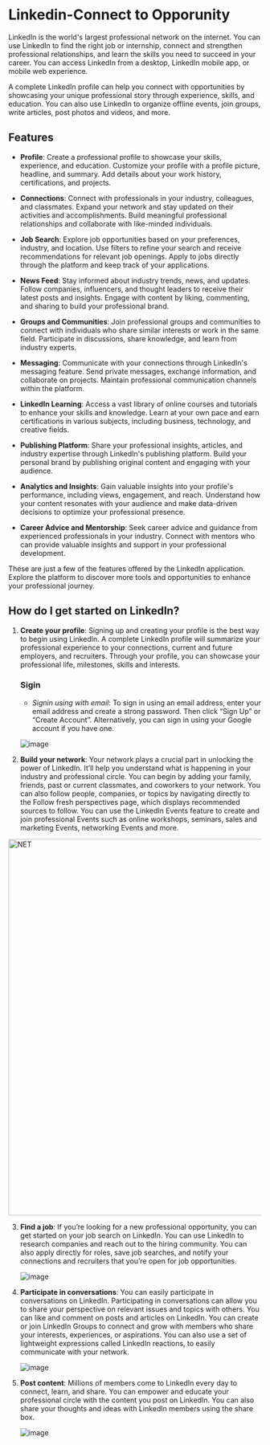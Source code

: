 # Linkedin-Connect to Opporunity

LinkedIn is the world's largest professional network on the internet. You can use LinkedIn to find the right job or internship, connect and strengthen professional relationships, and learn the skills you need to succeed in your career. You can access LinkedIn from a desktop, LinkedIn mobile app, or mobile web experience.

A complete LinkedIn profile can help you connect with opportunities by showcasing your unique professional story through experience, skills, and education.
You can also use LinkedIn to organize offline events, join groups, write articles, post photos and videos, and more.

## Features

- **Profile**: Create a professional profile to showcase your skills, experience, and education. Customize your profile with a profile picture, headline, and summary. Add details about your work history, certifications, and projects.

- **Connections**: Connect with professionals in your industry, colleagues, and classmates. Expand your network and stay updated on their activities and accomplishments. Build meaningful professional relationships and collaborate with like-minded individuals.

- **Job Search**: Explore job opportunities based on your preferences, industry, and location. Use filters to refine your search and receive recommendations for relevant job openings. Apply to jobs directly through the platform and keep track of your applications.

- **News Feed**: Stay informed about industry trends, news, and updates. Follow companies, influencers, and thought leaders to receive their latest posts and insights. Engage with content by liking, commenting, and sharing to build your professional brand.

- **Groups and Communities**: Join professional groups and communities to connect with individuals who share similar interests or work in the same field. Participate in discussions, share knowledge, and learn from industry experts.

- **Messaging**: Communicate with your connections through LinkedIn's messaging feature. Send private messages, exchange information, and collaborate on projects. Maintain professional communication channels within the platform.

- **LinkedIn Learning**: Access a vast library of online courses and tutorials to enhance your skills and knowledge. Learn at your own pace and earn certifications in various subjects, including business, technology, and creative fields.

- **Publishing Platform**: Share your professional insights, articles, and industry expertise through LinkedIn's publishing platform. Build your personal brand by publishing original content and engaging with your audience.

- **Analytics and Insights**: Gain valuable insights into your profile's performance, including views, engagement, and reach. Understand how your content resonates with your audience and make data-driven decisions to optimize your professional presence.

- **Career Advice and Mentorship**: Seek career advice and guidance from experienced professionals in your industry. Connect with mentors who can provide valuable insights and support in your professional development.

These are just a few of the features offered by the LinkedIn application. Explore the platform to discover more tools and opportunities to enhance your professional journey.

## How do I get started on LinkedIn?

1. **Create your profile**: Signing up and creating your profile is the best way to begin using LinkedIn. A complete LinkedIn profile will summarize your professional experience to your connections, current and future employers, and recruiters. Through your profile, you can showcase your professional life, milestones, skills and interests.
     ### Sigin
     - *Signin using with email*: To sign in using an email address, enter your email address and create a strong password. Then click “Sign Up” or “Create Account”. Alternatively, you can sign in using your Google account if you have one.

   ![image](https://github.com/Anna-Jaison/Linkedin/assets/119341571/8f222389-e630-45a8-9758-562df10ca80b)

2. **Build your network**: Your network plays a crucial part in unlocking the power of LinkedIn. It’ll help you understand what is happening in your industry and professional circle. You can begin by adding your family, friends, past or current classmates, and coworkers to your network. You can also follow people, companies, or topics by navigating directly to the Follow fresh perspectives page, which displays recommended sources to follow. You can use the LinkedIn Events feature to create and join professional Events such as online workshops, seminars, sales and marketing Events, networking Events and more.

  <img width="750" alt="NET" src="https://github.com/Anna-Jaison/Linkedin/assets/119341571/d44be5ba-bcab-49c2-ae81-c424001e91bd">


3. **Find a job**: If you’re looking for a new professional opportunity, you can get started on your job search on LinkedIn. You can use LinkedIn to research companies and reach out to the hiring community. You can also apply directly for roles, save job searches, and notify your connections and recruiters that you’re open for job opportunities.
   
    ![image](https://github.com/Anna-Jaison/Linkedin/assets/119341571/c73b730f-f5e5-41ef-98d4-7b66e44ee680)

    
4. **Participate in conversations**: You can easily participate in conversations on LinkedIn. Participating in conversations can allow you to share your perspective on relevant issues and topics with others. You can like and comment on posts and articles on LinkedIn. You can create or join LinkedIn Groups to connect and grow with members who share your interests, experiences, or aspirations. You can also use a set of lightweight expressions called LinkedIn reactions, to easily communicate with your network.
     
    ![image](https://github.com/Anna-Jaison/Linkedin/assets/119341571/dba42d06-b25c-4d9a-9d8e-b5cf92b89532)

     
5. **Post content**: Millions of members come to LinkedIn every day to connect, learn, and share. You can empower and educate your professional circle with the content you post on LinkedIn. You can also share your thoughts and ideas with LinkedIn members using the share box.
   
   ![image](https://github.com/Anna-Jaison/Linkedin/assets/119341571/4e908b35-279d-4728-a272-83dff103746c)





